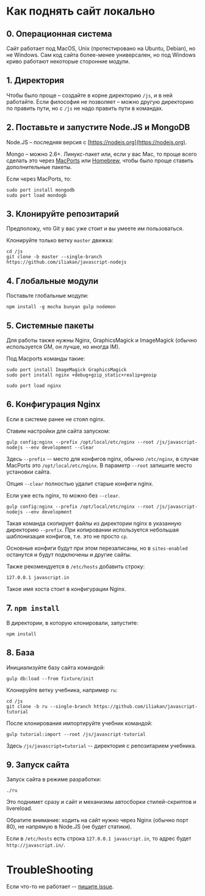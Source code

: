 
# Как поднять сайт локально

## 0. Операционная система

Сайт работает под MacOS, Unix (протестировано на Ubuntu, Debian), но не Windows. Сам код сайта более-менее универсален, но под Windows криво работают некоторые сторонние модули.

## 1. Директория

Чтобы было проще – создайте в корне директорию `/js`, и в ней работайте. 
Если философия не позволяет – можно другую директорию по править пути, но с `/js` не надо править пути в командах.

## 2. Поставьте и запустите Node.JS и MongoDB

Node.JS – последняя версия с [https://nodejs.org](https://nodejs.org).

Mongo – можно 2.6+. Линукс-пакет или, если у вас Mac, то проще всего сделать это через [MacPorts](http://www.macports.org/install.php) или [Homebrew](http://brew.sh), чтобы было проще ставить дополнительные пакеты.

Если через MacPorts, то:
```
sudo port install mongodb
sudo port load mondogb
```

## 3. Клонируйте репозитарий 

Предположу, что Git у вас уже стоит и вы умеете им пользоваться. 

Клонируйте только ветку `master` движка:
```
cd /js
git clone -b master --single-branch https://github.com/iliakan/javascript-nodejs 
```


## 4. Глобальные модули

Поставьте глобальные модули:

```
npm install -g mocha bunyan gulp nodemon   
```

## 5. Системные пакеты

Для работы также нужны Nginx, GraphicsMagick и ImageMagick (обычно используется GM, он лучше, но иногда IM).

Под Macports команды такие:

```
sudo port install ImageMagick GraphicsMagick 
sudo port install nginx +debug+gzip_static+realip+geoip

sudo port load nginx
```

## 6. Конфигурация Nginx

Если в системе ранее не стоял nginx.

Cтавим настройки для сайта запуском:
```
gulp config:nginx --prefix /opt/local/etc/nginx --root /js/javascript-nodejs --env development --clear 
```

Здесь `--prefix` -- место для конфигов nginx, обычно `/etc/nginx`, в случае MacPorts это `/opt/local/etc/nginx`.
В параметр `--root` запишите место установки сайта.

Опция `--clear` полностью удалит старые конфиги nginx.

Если уже есть nginx, то можно без `--clear`. 

```
gulp config:nginx --prefix /opt/local/etc/nginx --root /js/javascript-nodejs --env development  
```

Такая команда скопирует файлы из директории nginx в указанную директорию `--prefix`. При копировании используется небольшая шаблонизация конфигов, т.е. это не просто `cp`.

Основные конфиги будут при этом перезаписаны, но в `sites-enabled` останутся и будут подключены и другие сайты. 
 
Также рекомендуется в `/etc/hosts` добавить строку:
```
127.0.0.1 javascript.in
```

Такое имя хоста стоит в конфигурации Nginx.
 
## 7. `npm install`

В директории, в которую клонировали, запустите:

```
npm install
```

## 8. База

Инициализуйте базу сайта командой:
 
```
gulp db:load --from fixture/init 
```


Клонируйте ветку учебника, например `ru`:
```
cd /js
git clone -b ru --single-branch https://github.com/iliakan/javascript-tutorial
```

После клонирования импортируйте учебник командой:
```
gulp tutorial:import --root /js/javascript-tutorial
```

Здесь `/js/javascript=tutorial` -- директория с репозитарием учебника.

## 9. Запуск сайта

Запуск сайта в режиме разработки:
```
./ru
```

Это поднимет сразу и сайт и механизмы автосборки стилей-скриптов и livereload.

Обратите внимание: ходить на сайт нужно через Nginx (обычно порт 80), не напрямую в Node.JS (не будет статики).

Если в `/etc/hosts` есть строка `127.0.0.1 javascript.in`, то адрес будет `http://javascript.in/`.

# TroubleShooting

Если что-то не работает -- [пишите issue](https://github.com/iliakan/javascript-nodejs/issues/new).


